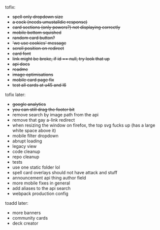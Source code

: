 tofix:

- ~~spell only dropdown size~~
- ~~a cock (needs umustalldie response)~~
- ~~card sections (only powers?) not displaying correctly~~
- ~~mobile bottom squished~~
- ~~random card button?~~
- ~~'we use cookies' message~~
- ~~scroll position on redirect~~
- ~~card font~~
- ~~link might be broke, if id == null, try look that up~~
- ~~api docs~~
- ~~readme~~
- ~~image optimisations~~
- ~~mobile card page fix~~
- ~~test all cards at u45 and l6~~

tofix later:

- ~~google analytics~~
- ~~you can still drag the footer bit~~
- remove search by image path from the api
- remove that gay a-link redirect
- when resizing the window on firefox, the top svg fucks up (has a large white space above it)
- mobile filter dropdown
- abrupt loading
- legacy view
- code cleanup
- repo cleanup
- tests
- use one static folder lol
- spell card overlays should not have attack and stuff
- announcement api thing author field
- more mobile fixes in general
- add aliases to the api search
- webpack production config

toadd later:

- more banners
- community cards
- deck creator
